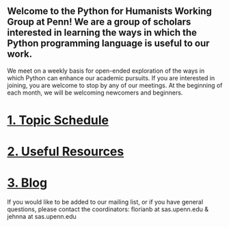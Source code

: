 ## Welcome to the Python for Humanists Working Group at Penn! We are a group of scholars interested in learning the ways in which the Python programming language is useful to our work. 

We meet on a weekly basis for open-ended exploration of the ways in which Python can enhance our academic pursuits. If you are interested in joining, you are welcome to stop by any of our meetings. At the beginning of each month, we will be welcoming newcomers and beginners.  
# [1. Topic Schedule](topicschedule.md)
# [2. Useful Resources](usefulresources.md)
# [3. Blog](blog.md)

If you would like to be added to our mailing list, or if you have general questions, please contact the coordinators: florianb at sas.upenn.edu & jehnna at sas.upenn.edu

